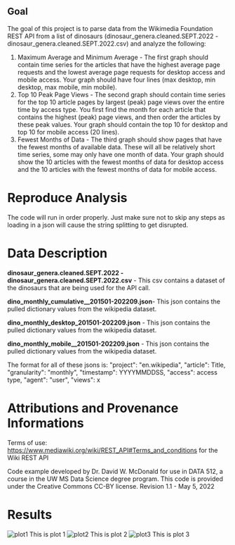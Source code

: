 ## Goal
The goal of this project is to parse data from the Wikimedia Foundation REST API from a list of dinosaurs (dinosaur_genera.cleaned.SEPT.2022 - dinosaur_genera.cleaned.SEPT.2022.csv) and analyze the following:

1. Maximum Average and Minimum Average - 
The first graph should contain time series
for the articles that have the highest average page requests and the lowest average page
requests for desktop access and mobile access. Your graph should have four lines (max
desktop, min desktop, max mobile, min mobile).
2. Top 10 Peak Page Views - 
The second graph should contain time series for the top 10
article pages by largest (peak) page views over the entire time by access type. You first find
the month for each article that contains the highest (peak) page views, and then order the
articles by these peak values. Your graph should contain the top 10 for desktop and top 10
for mobile access (20 lines).
3. Fewest Months of Data - 
The third graph should show pages that have the fewest months
of available data. These will all be relatively short time series, some may only have one
month of data. Your graph should show the 10 articles with the fewest months of data for
desktop access and the 10 articles with the fewest months of data for mobile access.

# Reproduce Analysis
The code will run in order properly. Just make sure not to skip any steps as loading in a json will cause the string splitting to get disrupted. 

# Data Description
**dinosaur_genera.cleaned.SEPT.2022 - dinosaur_genera.cleaned.SEPT.2022.csv** - This csv contains a dataset of the dinosaurs that are being used for the API call.

**dino_monthly_cumulative__201501-202209.json**- This json contains the pulled dictionary values from the wikipedia dataset.

**dino_monthly_desktop_201501-202209.json** - This json contains the pulled dictionary values from the wikipedia dataset.

**dino_monthly_mobile__201501-202209.json** - This json contains the pulled dictionary values from the wikipedia dataset.

The format for all of these jsons is:
        "project": "en.wikipedia",
        "article": Title,
        "granularity": "monthly",
        "timestamp": YYYYMMDDSS,
        "access": access type,
        "agent": "user",
        "views": x

# Attributions and Provenance Informations

Terms of use: https://www.mediawiki.org/wiki/REST_API#Terms_and_conditions for the Wiki REST API

Code example developed by Dr. David W. McDonald for use in DATA 512, a course in the UW MS Data Science degree program. This code is provided under the Creative Commons CC-BY license. Revision 1.1 - May 5, 2022

# Results

![plot1](https://user-images.githubusercontent.com/45018941/194203434-7ce1cd30-aa56-4709-9290-1e8e5dc700ea.png)
This is plot 1
![plot2](https://user-images.githubusercontent.com/45018941/194203438-4c9dae22-01fd-4192-85bc-4e1739d2a803.png)
This is plot 2
![plot3](https://user-images.githubusercontent.com/45018941/194203449-f0e09ae8-a0fe-4ad2-96e0-252b473ab30e.png)
This is plot 3

